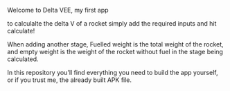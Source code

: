 Welcome to Delta VEE, my first app

to calculalte the delta V of a rocket simply add the required inputs and hit calculate!

When adding another stage, Fuelled weight is the total weight of the rocket, and empty weight is the weight of the rocket without fuel in the stage being calculated.

In this repository you'll find everything you need to build the app yourself, or if you trust me, the already built APK file.
